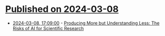 # [Published on 2024-03-08](index.md)

* [2024-03-08, 17:09:00](https://soylentnews.org/article.pl?sid=24/03/07/2011227&from=rss) - [Producing More but Understanding Less: The Risks of AI for Scientific Research](https://soylentnews.org/article.pl?sid=24/03/07/2011227&from=rss)
